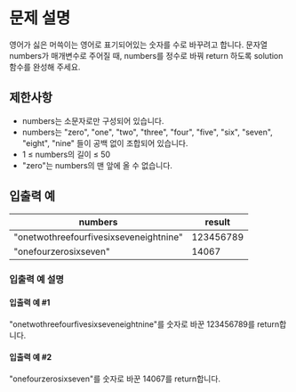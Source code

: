 # 문제 설명

영어가 싫은 머쓱이는 영어로 표기되어있는 숫자를 수로 바꾸려고 합니다. 문자열 numbers가 매개변수로 주어질 때, numbers를 정수로 바꿔 return 하도록 solution 함수를 완성해 주세요.

## 제한사항

<ul>
    <li>numbers는 소문자로만 구성되어 있습니다.</li>
    <li>numbers는 "zero", "one", "two", "three", "four", "five", "six", "seven", "eight", "nine" 들이 공백 없이 조합되어 있습니다.</li>
    <li>1 ≤ numbers의 길이 ≤ 50</li>
    <li>"zero"는 numbers의 맨 앞에 올 수 없습니다.</li>
</ul>

## 입출력 예

<table class="table">
    <thead>
        <tr>
            <th>numbers</th>
            <th>result</th>
        </tr>
    </thead>
    <tbody>
        <tr>
            <td>"onetwothreefourfivesixseveneightnine"</td>
            <td>123456789</td>
        </tr>
        <tr>
            <td>"onefourzerosixseven"</td>
            <td>14067</td>
        </tr>
    </tbody>
</table>

### 입출력 예 설명

#### 입출력 예 #1

"onetwothreefourfivesixseveneightnine"를 숫자로 바꾼 123456789를 return합니다.

#### 입출력 예 #2

"onefourzerosixseven"를 숫자로 바꾼 14067를 return합니다.
